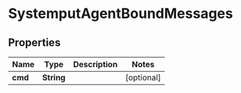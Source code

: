 
# SystemputAgentBoundMessages

## Properties
Name | Type | Description | Notes
------------ | ------------- | ------------- | -------------
**cmd** | **String** |  |  [optional]



